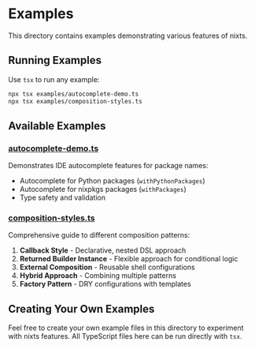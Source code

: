 # Examples

This directory contains examples demonstrating various features of nixts.

## Running Examples

Use `tsx` to run any example:

```bash
npx tsx examples/autocomplete-demo.ts
npx tsx examples/composition-styles.ts
```

## Available Examples

### [autocomplete-demo.ts](autocomplete-demo.ts)

Demonstrates IDE autocomplete features for package names:
- Autocomplete for Python packages (`withPythonPackages`)
- Autocomplete for nixpkgs packages (`withPackages`)
- Type safety and validation

### [composition-styles.ts](composition-styles.ts)

Comprehensive guide to different composition patterns:

1. **Callback Style** - Declarative, nested DSL approach
2. **Returned Builder Instance** - Flexible approach for conditional logic
3. **External Composition** - Reusable shell configurations
4. **Hybrid Approach** - Combining multiple patterns
5. **Factory Pattern** - DRY configurations with templates

## Creating Your Own Examples

Feel free to create your own example files in this directory to experiment with nixts features. All TypeScript files here can be run directly with `tsx`.
